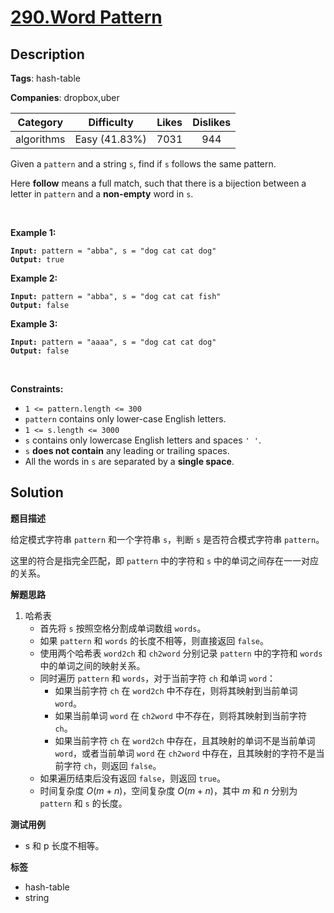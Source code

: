 # [290.Word Pattern](https://leetcode.com/problems/word-pattern/description/)

## Description

**Tags**: hash-table

**Companies**: dropbox,uber

|  Category  |  Difficulty   | Likes | Dislikes |
| :--------: | :-----------: | :---: | :------: |
| algorithms | Easy (41.83%) | 7031  |   944    |

<p>Given a <code>pattern</code> and a string <code>s</code>, find if <code>s</code>&nbsp;follows the same pattern.</p>
<p>Here <b>follow</b> means a full match, such that there is a bijection between a letter in <code>pattern</code> and a <b>non-empty</b> word in <code>s</code>.</p>
<p>&nbsp;</p>
<p><strong class="example">Example 1:</strong></p>
<pre><code><strong>Input:</strong> pattern = &quot;abba&quot;, s = &quot;dog cat cat dog&quot;
<strong>Output:</strong> true</code></pre>
<p><strong class="example">Example 2:</strong></p>
<pre><code><strong>Input:</strong> pattern = &quot;abba&quot;, s = &quot;dog cat cat fish&quot;
<strong>Output:</strong> false</code></pre>
<p><strong class="example">Example 3:</strong></p>
<pre><code><strong>Input:</strong> pattern = &quot;aaaa&quot;, s = &quot;dog cat cat dog&quot;
<strong>Output:</strong> false</code></pre>
<p>&nbsp;</p>
<p><strong>Constraints:</strong></p>
<ul>
  <li><code>1 &lt;= pattern.length &lt;= 300</code></li>
  <li><code>pattern</code> contains only lower-case English letters.</li>
  <li><code>1 &lt;= s.length &lt;= 3000</code></li>
  <li><code>s</code> contains only lowercase English letters and spaces <code>&#39; &#39;</code>.</li>
  <li><code>s</code> <strong>does not contain</strong> any leading or trailing spaces.</li>
  <li>All the words in <code>s</code> are separated by a <strong>single space</strong>.</li>
</ul>

## Solution

**题目描述**

给定模式字符串 `pattern` 和一个字符串 `s`，判断 `s` 是否符合模式字符串 `pattern`。

这里的符合是指完全匹配，即 `pattern` 中的字符和 `s` 中的单词之间存在一一对应的关系。

**解题思路**

1. 哈希表
   - 首先将 `s` 按照空格分割成单词数组 `words`。
   - 如果 `pattern` 和 `words` 的长度不相等，则直接返回 `false`。
   - 使用两个哈希表 `word2ch` 和 `ch2word` 分别记录 `pattern` 中的字符和 `words` 中的单词之间的映射关系。
   - 同时遍历 `pattern` 和 `words`，对于当前字符 `ch` 和单词 `word`：
     - 如果当前字符 `ch` 在 `word2ch` 中不存在，则将其映射到当前单词 `word`。
     - 如果当前单词 `word` 在 `ch2word` 中不存在，则将其映射到当前字符 `ch`。
     - 如果当前字符 `ch` 在 `word2ch` 中存在，且其映射的单词不是当前单词 `word`，或者当前单词 `word` 在 `ch2word` 中存在，且其映射的字符不是当前字符 `ch`，则返回 `false`。
   - 如果遍历结束后没有返回 `false`，则返回 `true`。
   - 时间复杂度 $O(m+n)$，空间复杂度 $O(m+n)$，其中 $m$ 和 $n$ 分别为 `pattern` 和 `s` 的长度。

**测试用例**

- s 和 p 长度不相等。

**标签**

- hash-table
- string
